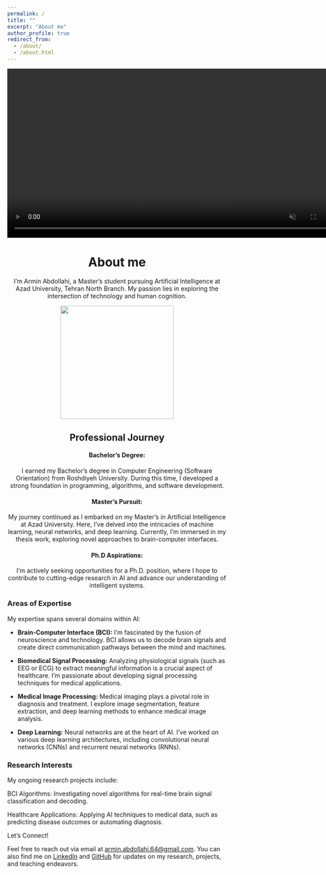 ```yaml
---
permalink: /
title: ""
excerpt: "About me"
author_profile: true
redirect_from: 
  - /about/
  - /about.html
---
```



<video width="775" autoplay loop muted>
  <source src="https://github.com/user-attachments/assets/07c1bec4-b9b0-489c-b48d-7e372e323bca" type="video/mp4">
</video>


<center>
  
  <h1>
    About me
  </h1>
  
  <p>
    I’m Armin Abdollahi, a Master’s student pursuing Artificial Intelligence at Azad University, Tehran North Branch. My passion lies in exploring the intersection of technology and human cognition.
  </p>

</center>

<center>
  <img src="https://github.com/user-attachments/assets/7d7f2ec5-8ae3-4f59-912c-d1b092771aff"  width="260">
</center>


<center>
  <h2>Professional Journey</h2>
  
  <p>
    <h4>Bachelor’s Degree:</h4> I earned my Bachelor’s degree in Computer Engineering (Software Orientation) from Roshdiyeh University. During this time, I developed a strong foundation in programming, algorithms, and software development.
  </p>
  
  <p>
    <h4>Master’s Pursuit:</h4> My journey continued as I embarked on my Master’s in Artificial Intelligence at Azad University. Here, I’ve delved into the intricacies of machine learning, neural networks, and deep learning. Currently, I’m immersed in my thesis work, exploring novel approaches to brain-computer interfaces.
  </p>
  
  <p>
    <h4>Ph.D Aspirations:</h4> I’m actively seeking opportunities for a Ph.D. position, where I hope to contribute to cutting-edge research in AI and advance our understanding of intelligent systems.
  </p>

</center>








<h3>Areas of Expertise</h3>
<p>My expertise spans several domains within AI:</p>

- **Brain-Computer Interface (BCI):**
I’m fascinated by the fusion of neuroscience and technology. BCI allows us to decode brain signals and create direct communication pathways between the mind and machines.

- **Biomedical Signal Processing:**
Analyzing physiological signals (such as EEG or ECG) to extract meaningful information is a crucial aspect of healthcare. I’m passionate about developing signal processing techniques for medical applications.

- **Medical Image Processing:**
Medical imaging plays a pivotal role in diagnosis and treatment. I explore image segmentation, feature extraction, and deep learning methods to enhance medical image analysis.

- **Deep Learning:**
Neural networks are at the heart of AI. I’ve worked on various deep learning architectures, including convolutional neural networks (CNNs) and recurrent neural networks (RNNs).


<h3>Research Interests</h3>
My ongoing research projects include:

BCI Algorithms: Investigating novel algorithms for real-time brain signal classification and decoding.

Healthcare Applications: Applying AI techniques to medical data, such as predicting disease outcomes or automating diagnosis.




Let’s Connect!

Feel free to reach out via email at <a href="mailto:armin.abdollahi.64@gmail.com">armin.abdollahi.64@gmail.com</a>. You can also find me on [LinkedIn](https://www.linkedin.com/in/armin-abdollahi) and [GitHub](https://github.com/Armin-Abdollahi) for updates on my research, projects, and teaching endeavors.



